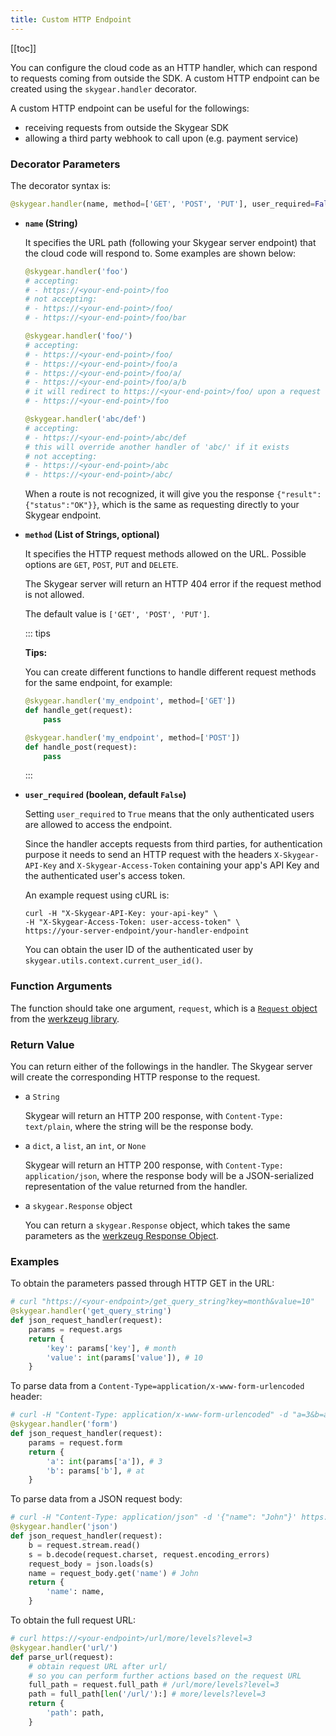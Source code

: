 ```yaml
---
title: Custom HTTP Endpoint
---
```


[[toc]]

You can configure the cloud code as an HTTP handler, which can respond to
requests coming from outside the SDK. A custom HTTP endpoint can be
created using the `skygear.handler` decorator.

A custom HTTP endpoint can be useful for the followings:

- receiving requests from outside the Skygear SDK
- allowing a third party webhook to call upon (e.g. payment service)

### Decorator Parameters

The decorator syntax is:

```python
@skygear.handler(name, method=['GET', 'POST', 'PUT'], user_required=False)
```

- **`name` (String)**

  It specifies the URL path (following your Skygear server endpoint)
  that the cloud code will respond to. Some examples are shown below:

  ```python
  @skygear.handler('foo') 
  # accepting:
  # - https://<your-end-point>/foo
  # not accepting:
  # - https://<your-end-point>/foo/
  # - https://<your-end-point>/foo/bar

  @skygear.handler('foo/') 
  # accepting:
  # - https://<your-end-point>/foo/
  # - https://<your-end-point>/foo/a
  # - https://<your-end-point>/foo/a/
  # - https://<your-end-point>/foo/a/b
  # it will redirect to https://<your-end-point>/foo/ upon a request to:
  # - https://<your-end-point>/foo

  @skygear.handler('abc/def') 
  # accepting:
  # - https://<your-end-point>/abc/def
  # this will override another handler of 'abc/' if it exists
  # not accepting:
  # - https://<your-end-point>/abc
  # - https://<your-end-point>/abc/
  ```

  When a route is not recognized, it will give you the response
  `{"result": {"status":"OK"}}`, which is the same as requesting
  directly to your Skygear endpoint.

- **`method` (List of Strings, optional)**

  It specifies the HTTP request methods allowed on the URL. Possible options are
  `GET`, `POST`, `PUT` and `DELETE`.

  The Skygear server will return an HTTP 404 error if the request method is
  not allowed.

  The default value is `['GET', 'POST', 'PUT']`.

  ::: tips

  **Tips:**

  You can create different functions to handle different request methods
  for the same endpoint, for example:

  ```python
  @skygear.handler('my_endpoint', method=['GET'])
  def handle_get(request):
      pass

  @skygear.handler('my_endpoint', method=['POST'])
  def handle_post(request):
      pass
  ```

  :::

- **`user_required` (boolean, default `False`)**

  Setting `user_required` to `True` means that the only authenticated users
  are allowed to access the endpoint.

  Since the handler accepts requests from third parties,
  for authentication purpose it needs to send an HTTP request with the
  headers `X-Skygear-API-Key` and `X-Skygear-Access-Token` containing
  your app's API Key and the authenticated user's access token.

  An example request using cURL is:

  ```
  curl -H "X-Skygear-API-Key: your-api-key" \
  -H "X-Skygear-Access-Token: user-access-token" \
  https://your-server-endpoint/your-handler-endpoint
  ```

  You can obtain the user ID of the authenticated user by
  `skygear.utils.context.current_user_id()`.

### Function Arguments

The function should take one argument, `request`,
which is a [`Request` object][werkzeug-request-response]
from the [werkzeug library][werkzeug-doc].

### Return Value

You can return either of the followings in the handler.
The Skygear server will create the corresponding HTTP response to the request.

- a `String`

  Skygear will return an HTTP 200 response, with `Content-Type: text/plain`,
  where the string will be the response body.

- a `dict`, a `list`, an `int`, or `None`

  Skygear will return an HTTP 200 response, with
  `Content-Type: application/json`,
  where the response body will be a JSON-serialized representation
  of the value returned from the handler.

- a `skygear.Response` object

  You can return a `skygear.Response` object, which takes
  the same parameters as the
  [werkzeug Response Object][werkzeug-request-response].

### Examples

To obtain the parameters passed through HTTP GET in the URL:

```python
# curl "https://<your-endpoint>/get_query_string?key=month&value=10"
@skygear.handler('get_query_string')
def json_request_handler(request):
    params = request.args
    return {
        'key': params['key'], # month
        'value': int(params['value']), # 10
    }
```

To parse data from a `Content-Type=application/x-www-form-urlencoded` header:

```python
# curl -H "Content-Type: application/x-www-form-urlencoded" -d "a=3&b=at" https://<your-endpoint>/form
@skygear.handler('form')
def json_request_handler(request):
    params = request.form
    return {
        'a': int(params['a']), # 3
        'b': params['b'], # at
    }
```

To parse data from a JSON request body:

```python
# curl -H "Content-Type: application/json" -d '{"name": "John"}' https://<your-endpoint>/json
@skygear.handler('json')
def json_request_handler(request):
    b = request.stream.read()
    s = b.decode(request.charset, request.encoding_errors)
    request_body = json.loads(s)
    name = request_body.get('name') # John
    return {
        'name': name,
    }
```

To obtain the full request URL:

```python
# curl https://<your-endpoint>/url/more/levels?level=3
@skygear.handler('url/')
def parse_url(request):
    # obtain request URL after url/
    # so you can perform further actions based on the request URL
    full_path = request.full_path # /url/more/levels?level=3
    path = full_path[len('/url/'):] # more/levels?level=3
    return {
        'path': path,
    }
```

[werkzeug-request-response]: http://werkzeug.pocoo.org/docs/wrappers/
[werkzeug-doc]: http://werkzeug.pocoo.org/docs/
